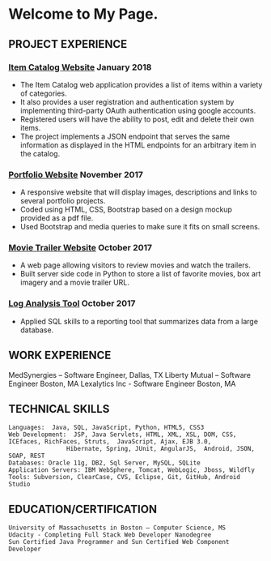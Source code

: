 # Welcome to My Page.

## PROJECT EXPERIENCE

### [Item Catalog Website](https://suchitrasompalli.github.io/item-catalog/) January 2018
- The Item Catalog web application provides a list of items within a variety of
categories. 
- It also provides a user registration and authentication system by implementing third-party OAuth authentication using google accounts.
- Registered users will have the ability to post, edit and delete their own items.
- The project implements a JSON endpoint that serves the same information as displayed in the HTML endpoints for an arbitrary item in the catalog.

### [Portfolio Website](https://suchitrasompalli.github.io/fullstack-nanodegree-portfolio/) November 2017
- A responsive website that will display images, descriptions and links to several portfolio projects.
- Coded using HTML, CSS, Bootstrap based on a design mockup provided as a pdf file.
- Used Bootstrap and media queries to make sure it fits on small screens.

### [Movie Trailer Website](https://suchitrasompalli.github.io/fullstack-nanodegree-movietrailer/) October 2017
- A web page allowing visitors to review movies and watch the trailers.
- Built server side code in Python to store a list of favorite movies, box art imagery and a movie trailer URL.

### [Log Analysis Tool](https://suchitrasompalli.github.io/log-analysis/) October 2017
- Applied SQL skills to a reporting tool that summarizes data from a large database.

## WORK EXPERIENCE

MedSynergies – Software Engineer, Dallas, TX
Liberty Mutual – Software Engineer Boston, MA
Lexalytics Inc  - Software Engineer Boston, MA 

## TECHNICAL SKILLS

	Languages:  Java, SQL, JavaScript, Python, HTML5, CSS3
	Web Development:  JSP, Java Servlets, HTML, XML, XSL, DOM, CSS, ICEfaces, RichFaces, Struts,  JavaScript, Ajax, EJB 3.0,
                    Hibernate, Spring, JUnit, AngularJS,  Android, JSON, SOAP, REST
	Databases: Oracle 11g, DB2, Sql Server, MySQL, SQLite
	Application Servers: IBM WebSphere, Tomcat, WebLogic, Jboss, Wildfly
	Tools: Subversion, ClearCase, CVS, Eclipse, Git, GitHub, Android Studio

## EDUCATION/CERTIFICATION

	University of Massachusetts in Boston – Computer Science, MS
	Udacity - Completing Full Stack Web Developer Nanodegree
	Sun Certified Java Programmer and Sun Certified Web Component Developer


